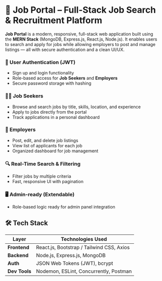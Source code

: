# 💼 Job Portal – Full-Stack Job Search & Recruitment Platform

**Job Portal** is a modern, responsive, full-stack web application built using the **MERN Stack** (MongoDB, Express.js, React.js, Node.js). It enables users to search and apply for jobs while allowing employers to post and manage listings — all with secure authentication and a clean UI/UX.


### 👤 User Authentication (JWT)
- Sign up and login functionality
- Role-based access for **Job Seekers** and **Employers**
- Secure password storage with hashing

### 🧑‍💼 Job Seekers
- Browse and search jobs by title, skills, location, and experience
- Apply to jobs directly from the portal
- Track applications in a personal dashboard

### 🏢 Employers
- Post, edit, and delete job listings
- View list of applicants for each job
- Organized dashboard for job management

### 🔍 Real-Time Search & Filtering
- Filter jobs by multiple criteria
- Fast, responsive UI with pagination

### 🖥️ Admin-ready (Extendable)
- Role-based logic ready for admin panel integration


## 🛠 Tech Stack

| Layer        | Technologies Used                              |
|--------------|-------------------------------------------------|
| **Frontend** | React.js, Bootstrap / Tailwind CSS, Axios       |
| **Backend**  | Node.js, Express.js, MongoDB                    |
| **Auth**     | JSON Web Tokens (JWT), bcrypt                   |
| **Dev Tools**| Nodemon, ESLint, Concurrently, Postman          |


